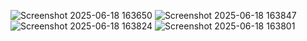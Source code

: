 
![Screenshot 2025-06-18 163650](https://github.com/user-attachments/assets/8e2b90fe-7665-482a-80d3-b63d05c5239b)
![Screenshot 2025-06-18 163847](https://github.com/user-attachments/assets/f67c36e8-a4d4-4460-b9a4-287911142ac3)
![Screenshot 2025-06-18 163824](https://github.com/user-attachments/assets/df9b33ad-3a8c-422c-a2e3-f0e13184f6d7)
![Screenshot 2025-06-18 163801](https://github.com/user-attachments/assets/02ab9692-6346-42db-a392-c732aa205553)
